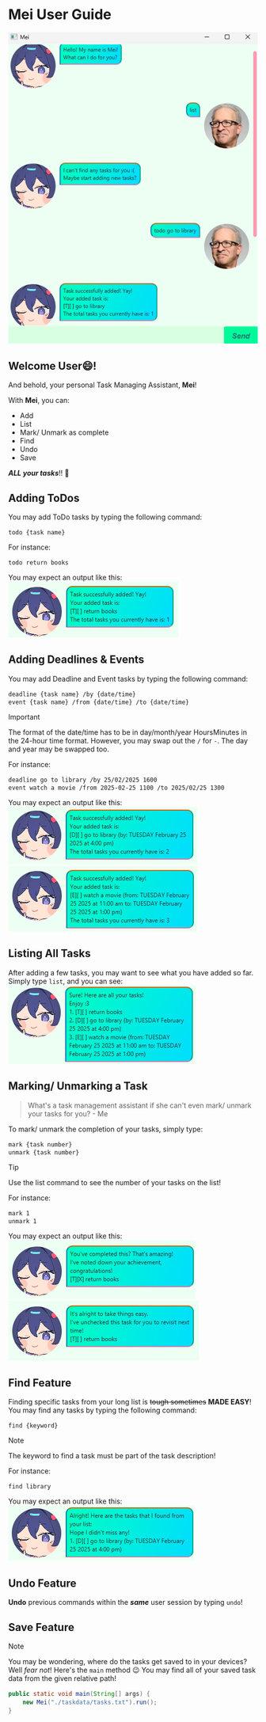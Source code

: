 # Mei User Guide

![Screenshot of the user interface.](./Ui.png)

## Welcome User😄! 
And behold, your personal Task Managing Assistant, **Mei**!

With **Mei**, you can:
+ Add
+ List
+ Mark/ Unmark as complete
+ Find
+ Undo
+ Save

***ALL your tasks***!! 🥳

## Adding ToDos

You may add ToDo tasks by typing the following command:
```
todo {task name}
```

For instance:
```
todo return books
```

You may expect an output like this:
![Expected output for adding a ToDo task](../resources/images/AddToDoOutput.png)

## Adding Deadlines & Events

You may add Deadline and Event tasks by typing the following command:
```
deadline {task name} /by {date/time}
event {task name} /from {date/time} /to {date/time}
```

> [!IMPORTANT]
> The format of the date/time has to be in day/month/year HoursMinutes in the 24-hour time format.
> However, you may swap out the `/` for `-`.
> The day and year may be swapped too.

For instance:
```
deadline go to library /by 25/02/2025 1600
event watch a movie /from 2025-02-25 1100 /to 2025/02/25 1300
```

You may expect an output like this:
![Expected output for adding a Deadline task](../resources/images/AddDeadlineOutput.png)
![Expected output for adding an Event task](../resources/images/AddEventOutput.png)

## Listing All Tasks

After adding a few tasks, you may want to see what you have added so far.
Simply type `list`, and you can see:
![Expected output for listing tasks.](../resources/images/ListOutput.png)

## Marking/ Unmarking a Task

> What's a task management assistant if she can't even mark/ unmark your tasks for you? - Me

To mark/ unmark the completion of your tasks, simply type:
```
mark {task number}
unmark {task number}
```

> [!TIP]
> Use the list command to see the number of your tasks on the list!

For instance:
```
mark 1
unmark 1
```

You may expect an output like this:
![Expected output for marking a task](../resources/images/MarkOutput.png)
![Expected output for unmarking a task](../resources/images/UnmarkOutput.png)


## Find Feature

Finding specific tasks from your long list is ~~tough sometimes~~ **MADE EASY**!
You may find any tasks by typing the following command:
```
find {keyword}
```
> [!NOTE]
> The keyword to find a task must be part of the task description!

For instance:
```
find library
```

You may expect an output like this:
![Expected output for finding a task](../resources/images/FindOutput.png)

## Undo Feature

**Undo** previous commands within the ***same*** user session by typing `undo`!

## Save Feature

> [!NOTE]
> You may be wondering, where do the tasks get saved to in your devices?
> Well *fear not*! Here's the `main` method 😉
> You may find all of your saved task data from the given relative path!
```java
public static void main(String[] args) {
    new Mei("./taskdata/tasks.txt").run();
}
```
